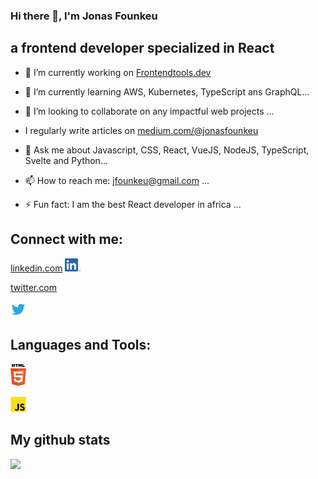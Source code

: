 ### Hi there 👋,  I'm Jonas Founkeu
##      a frontend developer specialized in React



- 🔭 I’m currently working on [Frontendtools.dev](https://frontend-toolkit-f93tktkhq-sauravgupta2800.vercel.app/) 
- 🌱 I’m currently learning AWS, Kubernetes, TypeScript ans GraphQL...
- 👯 I’m looking to collaborate on any impactful web projects ...
- I regularly write articles on [medium.com/@jonasfounkeu](https://medium.com/@jonasfounkeu)
- 💬 Ask me about Javascript, CSS, React, VueJS, NodeJS, TypeScript, Svelte and Python...
- 📫 How to reach me: jfounkeu@gmail.com ...

- ⚡ Fun fact:  I am the best React developer in africa ...


## Connect with me:
[linkedin.com](https://www.linkedin.com/in/jonasfounkeu/)
 <img
  src="lkd.png"
  alt="Alt text"
  title="Optional title"
  style="display: inline-block; margin: 0 auto; width: 25px">

[twitter.com](https://www.twitter.com/JonasFounkeu/)
 
 <img
  src="twitter.png"
  alt="Alt text"
  title="Optional title"
  style="display: inline-block; margin: 0 auto; width: 25px">




## Languages and Tools:
<img
  src="HTML5.png"
  alt="Alt text"
  title="Optional title"
  style="display: inline-block; margin: 0 auto; width: 25px">

<img
  src="javascript.png"
  alt="Alt text"
  title="Optional title"
  style="display: inline-block; margin: 0 auto; width: 25px">


## My github stats

<img height="180em" src="https://github-readme-stats.vercel.app/api?username=jonasfounkeu&show_icons=true&hide_border=true&&count_private=true&include_all_commits=true" />
